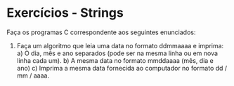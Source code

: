 # Exercícios - Strings

Faça os programas C correspondente aos seguintes enunciados:
1) Faça um algoritmo que leia uma data no formato ddmmaaaa e imprima:
a) O dia, mês e ano separados (pode ser na mesma linha ou em nova linha cada um).
b) A mesma data no formato mmddaaaa (mês, dia e ano)
c) Imprima a mesma data fornecida ao computador no formato dd / mm / aaaa.
